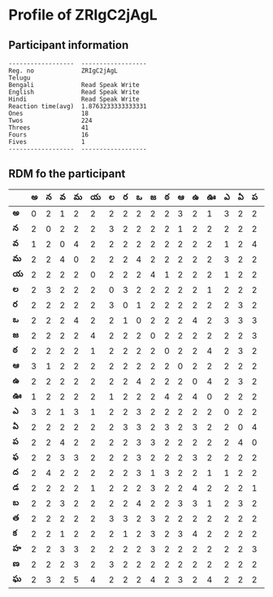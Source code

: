 



# Profile of ZRIgC2jAgL

## Participant information



```
------------------  ------------------
Reg. no             ZRIgC2jAgL
Telugu
Bengali             Read Speak Write
English             Read Speak Write
Hindi               Read Speak Write
Reaction time(avg)  1.8763233333333331
Ones                18
Twos                224
Threes              41
Fours               16
Fives               1
------------------  ------------------
```  

## RDM fo the participant
  
  
|       |   అ |   న |   వ |   మ |   య |   ల |   ర |   ఒ |   జ |   ఠ |   ఆ |   ఉ |   ఊ |   ఎ |   ఏ |   ప |   ఫ |   ద |   డ |   బ |   త |   క |   హ |   ణ |   ఘ |
|-------|-----|-----|-----|-----|-----|-----|-----|-----|-----|-----|-----|-----|-----|-----|-----|-----|-----|-----|-----|-----|-----|-----|-----|-----|-----|
| **అ** |   0 |   2 |   1 |   2 |   2 |   2 |   2 |   2 |   2 |   2 |   3 |   2 |   1 |   3 |   2 |   2 |   2 |   2 |   2 |   2 |   2 |   2 |   2 |   2 |   2 |
| **న** |   2 |   0 |   2 |   2 |   2 |   3 |   2 |   2 |   2 |   2 |   1 |   2 |   2 |   2 |   2 |   2 |   2 |   4 |   2 |   2 |   2 |   2 |   2 |   2 |   3 |
| **వ** |   1 |   2 |   0 |   4 |   2 |   2 |   2 |   2 |   2 |   2 |   2 |   2 |   2 |   1 |   2 |   4 |   3 |   2 |   2 |   3 |   2 |   1 |   3 |   2 |   2 |
| **మ** |   2 |   2 |   4 |   0 |   2 |   2 |   2 |   4 |   2 |   2 |   2 |   2 |   2 |   3 |   2 |   2 |   3 |   2 |   2 |   2 |   2 |   2 |   3 |   3 |   5 |
| **య** |   2 |   2 |   2 |   2 |   0 |   2 |   2 |   2 |   4 |   1 |   2 |   2 |   2 |   1 |   2 |   2 |   2 |   2 |   1 |   2 |   2 |   2 |   2 |   2 |   4 |
| **ల** |   2 |   3 |   2 |   2 |   2 |   0 |   3 |   2 |   2 |   2 |   2 |   2 |   1 |   2 |   2 |   2 |   2 |   2 |   2 |   2 |   3 |   2 |   2 |   3 |   2 |
| **ర** |   2 |   2 |   2 |   2 |   2 |   3 |   0 |   1 |   2 |   2 |   2 |   2 |   2 |   2 |   3 |   2 |   2 |   2 |   2 |   2 |   3 |   1 |   2 |   2 |   2 |
| **ఒ** |   2 |   2 |   2 |   4 |   2 |   2 |   1 |   0 |   2 |   2 |   2 |   4 |   2 |   3 |   3 |   3 |   3 |   3 |   2 |   4 |   2 |   2 |   2 |   2 |   2 |
| **జ** |   2 |   2 |   2 |   2 |   4 |   2 |   2 |   2 |   0 |   2 |   2 |   2 |   2 |   2 |   2 |   3 |   2 |   1 |   3 |   2 |   3 |   3 |   3 |   2 |   4 |
| **ఠ** |   2 |   2 |   2 |   2 |   1 |   2 |   2 |   2 |   2 |   0 |   2 |   2 |   4 |   2 |   3 |   2 |   2 |   3 |   2 |   2 |   2 |   2 |   2 |   2 |   2 |
| **ఆ** |   3 |   1 |   2 |   2 |   2 |   2 |   2 |   2 |   2 |   2 |   0 |   2 |   2 |   2 |   2 |   2 |   2 |   2 |   2 |   3 |   2 |   3 |   2 |   2 |   3 |
| **ఉ** |   2 |   2 |   2 |   2 |   2 |   2 |   2 |   4 |   2 |   2 |   2 |   0 |   4 |   2 |   3 |   2 |   3 |   2 |   4 |   3 |   2 |   4 |   2 |   2 |   2 |
| **ఊ** |   1 |   2 |   2 |   2 |   2 |   1 |   2 |   2 |   2 |   4 |   2 |   4 |   0 |   2 |   2 |   2 |   2 |   1 |   2 |   1 |   2 |   2 |   2 |   2 |   4 |
| **ఎ** |   3 |   2 |   1 |   3 |   1 |   2 |   2 |   3 |   2 |   2 |   2 |   2 |   2 |   0 |   2 |   2 |   2 |   1 |   2 |   2 |   2 |   2 |   2 |   2 |   2 |
| **ఏ** |   2 |   2 |   2 |   2 |   2 |   2 |   3 |   3 |   2 |   3 |   2 |   3 |   2 |   2 |   0 |   4 |   2 |   2 |   2 |   3 |   2 |   2 |   2 |   2 |   2 |
| **ప** |   2 |   2 |   4 |   2 |   2 |   2 |   2 |   3 |   3 |   2 |   2 |   2 |   2 |   2 |   4 |   0 |   2 |   2 |   1 |   2 |   2 |   2 |   3 |   2 |   2 |
| **ఫ** |   2 |   2 |   3 |   3 |   2 |   2 |   2 |   3 |   2 |   2 |   2 |   3 |   2 |   2 |   2 |   2 |   0 |   2 |   2 |   1 |   2 |   2 |   2 |   2 |   2 |
| **ద** |   2 |   4 |   2 |   2 |   2 |   2 |   2 |   3 |   1 |   3 |   2 |   2 |   1 |   1 |   2 |   2 |   2 |   0 |   3 |   3 |   2 |   3 |   2 |   2 |   2 |
| **డ** |   2 |   2 |   2 |   2 |   1 |   2 |   2 |   2 |   3 |   2 |   2 |   4 |   2 |   2 |   2 |   1 |   2 |   3 |   0 |   4 |   2 |   1 |   2 |   2 |   2 |
| **బ** |   2 |   2 |   3 |   2 |   2 |   2 |   2 |   4 |   2 |   2 |   3 |   3 |   1 |   2 |   3 |   2 |   1 |   3 |   4 |   0 |   2 |   2 |   2 |   2 |   2 |
| **త** |   2 |   2 |   2 |   2 |   2 |   3 |   3 |   2 |   3 |   2 |   2 |   2 |   2 |   2 |   2 |   2 |   2 |   2 |   2 |   2 |   0 |   2 |   2 |   2 |   2 |
| **క** |   2 |   2 |   1 |   2 |   2 |   2 |   1 |   2 |   3 |   2 |   3 |   4 |   2 |   2 |   2 |   2 |   2 |   3 |   1 |   2 |   2 |   0 |   2 |   2 |   3 |
| **హ** |   2 |   2 |   3 |   3 |   2 |   2 |   2 |   2 |   3 |   2 |   2 |   2 |   2 |   2 |   2 |   3 |   2 |   2 |   2 |   2 |   2 |   2 |   0 |   3 |   2 |
| **ణ** |   2 |   2 |   2 |   3 |   2 |   3 |   2 |   2 |   2 |   2 |   2 |   2 |   2 |   2 |   2 |   2 |   2 |   2 |   2 |   2 |   2 |   2 |   3 |   0 |   2 |
| **ఘ** |   2 |   3 |   2 |   5 |   4 |   2 |   2 |   2 |   4 |   2 |   3 |   2 |   4 |   2 |   2 |   2 |   2 |   2 |   2 |   2 |   2 |   3 |   2 |   2 |   0 |